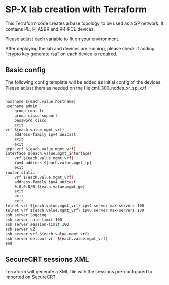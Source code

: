 # SP-X lab creation with Terraform

This Terraform code creates a base topology to be used as a SP network. It contains PE, P, ASBR and RR-PCE devices.

Please adjust each variable to fit on your environment.

After deploying the lab and devices are running, please check if adding "crypto key generate rsa" on each device is required.

## Basic config

The following config template will be added as initial config of the devices. Please adjust them as needed on the file cml_300_nodes_xr_sp_x.tf

```abc

hostname ${each.value.hostname}
username admin
    group root-lr
    group cisco-support
    password cisco
    exit
vrf ${each.value.mgmt_vrf}
    address-family ipv4 unicast
    exit
    exit
grpc vrf ${each.value.mgmt_vrf}
interface ${each.value.mgmt_interface}
    vrf ${each.value.mgmt_vrf} 
    ipv4 address ${each.value.mgmt_ip}
    exit
router static
    vrf ${each.value.mgmt_vrf}
    address-family ipv4 unicast
    0.0.0.0/0 ${each.value.mgmt_gw}
    exit
    exit
    exit
telnet vrf ${each.value.mgmt_vrf} ipv4 server max-servers 100
telnet vrf ${each.value.mgmt_vrf} ipv6 server max-servers 100
ssh server logging
ssh server rate-limit 100
ssh server session-limit 100
ssh server v2
ssh server vrf ${each.value.mgmt_vrf}
ssh server netconf vrf ${each.value.mgmt_vrf}
end
```

## SecureCRT sessions XML
Terraform will generate a XML file with the sessions pre-configured to imported on SecureCRT.